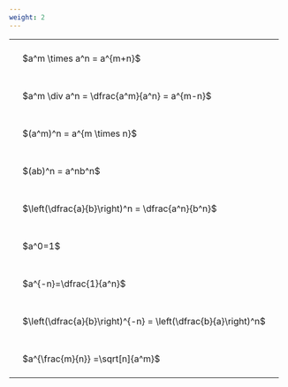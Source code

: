 ```yaml
---
weight: 2
---
```


<style type="text/css">
#T_02d3f th.col_heading {
  text-align: left;
  font-size: 1em;
}
#T_02d3f td {
  text-align: left;
  font-size: 1em;
  padding: 1.5em;
}
</style>
<table id="T_02d3f">
  <thead>
  </thead>
  <tbody>
    <tr>
      <td id="T_02d3f_row0_col0" class="data row0 col0" >$a^m \times a^n = a^{m+n}$</td>
    </tr>
    <tr>
      <td id="T_02d3f_row1_col0" class="data row1 col0" >$a^m \div a^n = \dfrac{a^m}{a^n} = a^{m-n}$</td>
    </tr>
    <tr>
      <td id="T_02d3f_row2_col0" class="data row2 col0" >$(a^m)^n = a^{m \times n}$</td>
    </tr>
    <tr>
      <td id="T_02d3f_row3_col0" class="data row3 col0" >$(ab)^n = a^nb^n$</td>
    </tr>
    <tr>
      <td id="T_02d3f_row4_col0" class="data row4 col0" >$\left(\dfrac{a}{b}\right)^n = \dfrac{a^n}{b^n}$</td>
    </tr>
    <tr>
      <td id="T_02d3f_row5_col0" class="data row5 col0" >$a^0=1$</td>
    </tr>
    <tr>
      <td id="T_02d3f_row6_col0" class="data row6 col0" >$a^{-n}=\dfrac{1}{a^n}$</td>
    </tr>
    <tr>
      <td id="T_02d3f_row7_col0" class="data row7 col0" >$\left(\dfrac{a}{b}\right)^{-n} = \left(\dfrac{b}{a}\right)^n$</td>
    </tr>
    <tr>
      <td id="T_02d3f_row8_col0" class="data row8 col0" >$a^{\frac{m}{n}} =\sqrt[n]{a^m}$</td>
    </tr>
  </tbody>
</table>
